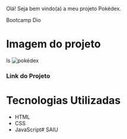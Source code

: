 

Olá! Seja bem vindo(a) a meu projeto Pokédex. 

Bootcamp Dio 

# Imagem do projeto
ls
![pokédex](png)

### Link do Projeto



# Tecnologias Utilizadas

- HTML
- CSS
- JavaScript# SAIU
